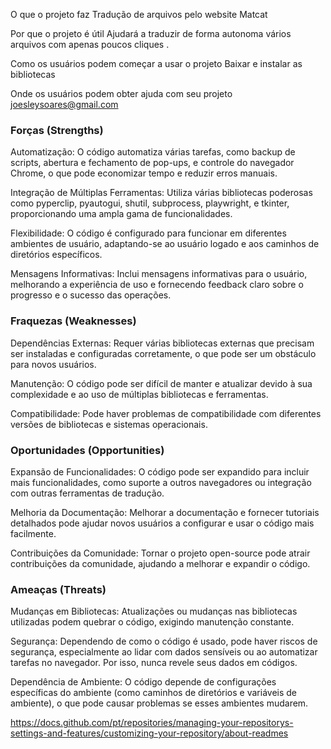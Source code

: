 O que o projeto faz
Tradução de arquivos pelo website Matcat

Por que o projeto é útil
Ajudará a traduzir de forma autonoma vários arquivos com apenas poucos cliques .

Como os usuários podem começar a usar o projeto
Baixar e instalar as bibliotecas 

Onde os usuários podem obter ajuda com seu projeto
joesleysoares@gmail.com


<h3 align="left">Forças (Strengths)</h3>
<p>Automatização: O código automatiza várias tarefas, como backup de scripts, abertura e fechamento de pop-ups, e controle do navegador Chrome, o que pode economizar tempo e reduzir erros manuais.</p>
<p>Integração de Múltiplas Ferramentas: Utiliza várias bibliotecas poderosas como pyperclip, pyautogui, shutil, subprocess, playwright, e tkinter, proporcionando uma ampla gama de funcionalidades.</p>
<p>Flexibilidade: O código é configurado para funcionar em diferentes ambientes de usuário, adaptando-se ao usuário logado e aos caminhos de diretórios específicos.</p>
<p>Mensagens Informativas: Inclui mensagens informativas para o usuário, melhorando a experiência de uso e fornecendo feedback claro sobre o progresso e o sucesso das operações.</p>
<h3 align="left">Fraquezas (Weaknesses)</h3>
<p>Dependências Externas: Requer várias bibliotecas externas que precisam ser instaladas e configuradas corretamente, o que pode ser um obstáculo para novos usuários.</p>
<p>Manutenção: O código pode ser difícil de manter e atualizar devido à sua complexidade e ao uso de múltiplas bibliotecas e ferramentas.</p>
<p>Compatibilidade: Pode haver problemas de compatibilidade com diferentes versões de bibliotecas e sistemas operacionais.</p>
<h3 align="left">Oportunidades (Opportunities)</h3>
<p>Expansão de Funcionalidades: O código pode ser expandido para incluir mais funcionalidades, como suporte a outros navegadores ou integração com outras ferramentas de tradução.</p>
<p>Melhoria da Documentação: Melhorar a documentação e fornecer tutoriais detalhados pode ajudar novos usuários a configurar e usar o código mais facilmente.</p>
<p>Contribuições da Comunidade: Tornar o projeto open-source pode atrair contribuições da comunidade, ajudando a melhorar e expandir o código.</p>
<h3 align="left">Ameaças (Threats)</h3>
<p>Mudanças em Bibliotecas: Atualizações ou mudanças nas bibliotecas utilizadas podem quebrar o código, exigindo manutenção constante.</p>
<p>Segurança: Dependendo de como o código é usado, pode haver riscos de segurança, especialmente ao lidar com dados sensíveis ou ao automatizar tarefas no navegador. Por isso, nunca revele seus dados em códigos.</p>
<p>Dependência de Ambiente: O código depende de configurações específicas do ambiente (como caminhos de diretórios e variáveis de ambiente), o que pode causar problemas se esses ambientes mudarem.</p>
















https://docs.github.com/pt/repositories/managing-your-repositorys-settings-and-features/customizing-your-repository/about-readmes
